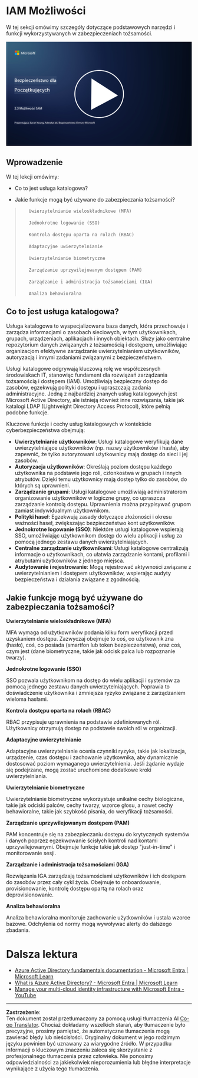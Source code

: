 <!--
CO_OP_TRANSLATOR_METADATA:
{
  "original_hash": "bf0b8a54f2c69951744df5a94bc923f7",
  "translation_date": "2025-09-03T17:50:35+00:00",
  "source_file": "2.3 IAM capabilities.md",
  "language_code": "pl"
}
-->
# IAM Możliwości

W tej sekcji omówimy szczegóły dotyczące podstawowych narzędzi i funkcji wykorzystywanych w zabezpieczeniach tożsamości.

[![Obejrzyj wideo](../../translated_images/2-3_placeholder.627bdd56f0e6915d1c44f876715c48e2b27507edc096c3e5fe6c3b228fdd4cf5.pl.png)](https://learn-video.azurefd.net/vod/player?id=330158a0-95ef-434b-b308-6fc41eab4bd5)

## Wprowadzenie

W tej lekcji omówimy:

 - Co to jest usługa katalogowa?
      
     
    
 - Jakie funkcje mogą być używane do zabezpieczania tożsamości?
>
>        Uwierzytelnianie wieloskładnikowe (MFA)
> 
>        Jednokrotne logowanie (SSO)
> 
>        Kontrola dostępu oparta na rolach (RBAC)
> 
>        Adaptacyjne uwierzytelnianie
> 
>        Uwierzytelnianie biometryczne
> 
>        Zarządzanie uprzywilejowanym dostępem (PAM)
> 
>        Zarządzanie i administracja tożsamościami (IGA)
> 
>        Analiza behawioralna

## Co to jest usługa katalogowa?

Usługa katalogowa to wyspecjalizowana baza danych, która przechowuje i zarządza informacjami o zasobach sieciowych, w tym użytkownikach, grupach, urządzeniach, aplikacjach i innych obiektach. Służy jako centralne repozytorium danych związanych z tożsamością i dostępem, umożliwiając organizacjom efektywne zarządzanie uwierzytelnianiem użytkowników, autoryzacją i innymi zadaniami związanymi z bezpieczeństwem.

Usługi katalogowe odgrywają kluczową rolę we współczesnych środowiskach IT, stanowiąc fundament dla rozwiązań zarządzania tożsamością i dostępem (IAM). Umożliwiają bezpieczny dostęp do zasobów, egzekwują polityki dostępu i upraszczają zadania administracyjne. Jedną z najbardziej znanych usług katalogowych jest Microsoft Active Directory, ale istnieją również inne rozwiązania, takie jak katalogi LDAP (Lightweight Directory Access Protocol), które pełnią podobne funkcje.

Kluczowe funkcje i cechy usług katalogowych w kontekście cyberbezpieczeństwa obejmują:

 - **Uwierzytelnianie użytkowników**: Usługi katalogowe weryfikują dane uwierzytelniające użytkowników (np. nazwy użytkowników i hasła), aby zapewnić, że tylko autoryzowani użytkownicy mają dostęp do sieci i jej zasobów.
 - **Autoryzacja użytkowników**: Określają poziom dostępu każdego użytkownika na podstawie jego roli, członkostwa w grupach i innych atrybutów. Dzięki temu użytkownicy mają dostęp tylko do zasobów, do których są uprawnieni.
 - **Zarządzanie grupami**: Usługi katalogowe umożliwiają administratorom organizowanie użytkowników w logiczne grupy, co upraszcza zarządzanie kontrolą dostępu. Uprawnienia można przypisywać grupom zamiast indywidualnym użytkownikom.
 - **Polityki haseł**: Egzekwują zasady dotyczące złożoności i okresu ważności haseł, zwiększając bezpieczeństwo kont użytkowników.
 - **Jednokrotne logowanie (SSO)**: Niektóre usługi katalogowe wspierają SSO, umożliwiając użytkownikom dostęp do wielu aplikacji i usług za pomocą jednego zestawu danych uwierzytelniających.
 - **Centralne zarządzanie użytkownikami**: Usługi katalogowe centralizują informacje o użytkownikach, co ułatwia zarządzanie kontami, profilami i atrybutami użytkowników z jednego miejsca.
 - **Audytowanie i rejestrowanie**: Mogą rejestrować aktywności związane z uwierzytelnianiem i dostępem użytkowników, wspierając audyty bezpieczeństwa i działania związane z zgodnością.

## Jakie funkcje mogą być używane do zabezpieczania tożsamości?

**Uwierzytelnianie wieloskładnikowe (MFA)**

MFA wymaga od użytkowników podania kilku form weryfikacji przed uzyskaniem dostępu. Zazwyczaj obejmuje to coś, co użytkownik zna (hasło), coś, co posiada (smartfon lub token bezpieczeństwa), oraz coś, czym jest (dane biometryczne, takie jak odcisk palca lub rozpoznanie twarzy).

**Jednokrotne logowanie (SSO)**

SSO pozwala użytkownikom na dostęp do wielu aplikacji i systemów za pomocą jednego zestawu danych uwierzytelniających. Poprawia to doświadczenie użytkownika i zmniejsza ryzyko związane z zarządzaniem wieloma hasłami.

**Kontrola dostępu oparta na rolach (RBAC)**

RBAC przypisuje uprawnienia na podstawie zdefiniowanych ról. Użytkownicy otrzymują dostęp na podstawie swoich ról w organizacji.

**Adaptacyjne uwierzytelnianie**

Adaptacyjne uwierzytelnianie ocenia czynniki ryzyka, takie jak lokalizacja, urządzenie, czas dostępu i zachowanie użytkownika, aby dynamicznie dostosować poziom wymaganego uwierzytelnienia. Jeśli żądanie wydaje się podejrzane, mogą zostać uruchomione dodatkowe kroki uwierzytelniania.

**Uwierzytelnianie biometryczne**

Uwierzytelnianie biometryczne wykorzystuje unikalne cechy biologiczne, takie jak odciski palców, cechy twarzy, wzorce głosu, a nawet cechy behawioralne, takie jak szybkość pisania, do weryfikacji tożsamości.

**Zarządzanie uprzywilejowanym dostępem (PAM)**

PAM koncentruje się na zabezpieczaniu dostępu do krytycznych systemów i danych poprzez egzekwowanie ścisłych kontroli nad kontami uprzywilejowanymi. Obejmuje funkcje takie jak dostęp "just-in-time" i monitorowanie sesji.

**Zarządzanie i administracja tożsamościami (IGA)**

Rozwiązania IGA zarządzają tożsamościami użytkowników i ich dostępem do zasobów przez cały cykl życia. Obejmuje to onboardowanie, provisionowanie, kontrolę dostępu opartą na rolach oraz deprovisionowanie.

**Analiza behawioralna**

Analiza behawioralna monitoruje zachowanie użytkowników i ustala wzorce bazowe. Odchylenia od normy mogą wywoływać alerty do dalszego zbadania.


# Dalsza lektura
- [Azure Active Directory fundamentals documentation - Microsoft Entra | Microsoft Learn](https://learn.microsoft.com/azure/active-directory/fundamentals/?WT.mc_id=academic-96948-sayoung)
- [What is Azure Active Directory? - Microsoft Entra | Microsoft Learn](https://learn.microsoft.com/azure/active-directory/fundamentals/whatis?WT.mc_id=academic-96948-sayoung)
- [Manage your multi-cloud identity infrastructure with Microsoft Entra - YouTube](https://www.youtube.com/watch?v=9qQiq3wTS2Y&list=PLXtHYVsvn_b_gtX1-NB62wNervQx1Fhp4&index=18)

---

**Zastrzeżenie**:  
Ten dokument został przetłumaczony za pomocą usługi tłumaczenia AI [Co-op Translator](https://github.com/Azure/co-op-translator). Chociaż dokładamy wszelkich starań, aby tłumaczenie było precyzyjne, prosimy pamiętać, że automatyczne tłumaczenia mogą zawierać błędy lub nieścisłości. Oryginalny dokument w jego rodzimym języku powinien być uznawany za wiarygodne źródło. W przypadku informacji o kluczowym znaczeniu zaleca się skorzystanie z profesjonalnego tłumaczenia przez człowieka. Nie ponosimy odpowiedzialności za jakiekolwiek nieporozumienia lub błędne interpretacje wynikające z użycia tego tłumaczenia.